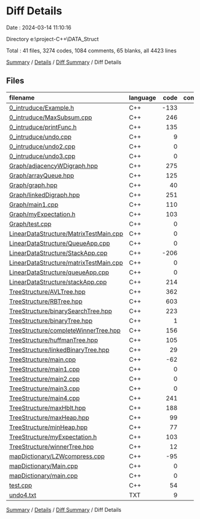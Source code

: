 # Diff Details

Date : 2024-03-14 11:10:16

Directory e:\\project-C++\\DATA_Struct

Total : 41 files,  3274 codes, 1084 comments, 65 blanks, all 4423 lines

[Summary](results.md) / [Details](details.md) / [Diff Summary](diff.md) / Diff Details

## Files
| filename | language | code | comment | blank | total |
| :--- | :--- | ---: | ---: | ---: | ---: |
| [0_intruduce/Example.h](/0_intruduce/Example.h) | C++ | -133 | -12 | -2 | -147 |
| [0_intruduce/MaxSubsum.cpp](/0_intruduce/MaxSubsum.cpp) | C++ | 246 | -246 | 0 | 0 |
| [0_intruduce/printFunc.h](/0_intruduce/printFunc.h) | C++ | 135 | 12 | 2 | 149 |
| [0_intruduce/undo.cpp](/0_intruduce/undo.cpp) | C++ | 9 | 3 | -1 | 11 |
| [0_intruduce/undo2.cpp](/0_intruduce/undo2.cpp) | C++ | 0 | 145 | 0 | 145 |
| [0_intruduce/undo3.cpp](/0_intruduce/undo3.cpp) | C++ | 0 | 164 | 0 | 164 |
| [Graph/adjacencyWDigraph.hpp](/Graph/adjacencyWDigraph.hpp) | C++ | 275 | 29 | 3 | 307 |
| [Graph/arrayQueue.hpp](/Graph/arrayQueue.hpp) | C++ | 125 | 2 | 2 | 129 |
| [Graph/graph.hpp](/Graph/graph.hpp) | C++ | 40 | 3 | 1 | 44 |
| [Graph/linkedDigraph.hpp](/Graph/linkedDigraph.hpp) | C++ | 251 | 0 | 1 | 252 |
| [Graph/main1.cpp](/Graph/main1.cpp) | C++ | 110 | 37 | 0 | 147 |
| [Graph/myExpectation.h](/Graph/myExpectation.h) | C++ | 103 | 10 | 10 | 123 |
| [Graph/test.cpp](/Graph/test.cpp) | C++ | 0 | 90 | 7 | 97 |
| [LinearDataStructure/MatrixTestMain.cpp](/LinearDataStructure/MatrixTestMain.cpp) | C++ | 0 | -127 | 0 | -127 |
| [LinearDataStructure/QueueApp.cpp](/LinearDataStructure/QueueApp.cpp) | C++ | 0 | -346 | -5 | -351 |
| [LinearDataStructure/StackApp.cpp](/LinearDataStructure/StackApp.cpp) | C++ | -206 | -31 | -4 | -241 |
| [LinearDataStructure/matrixTestMain.cpp](/LinearDataStructure/matrixTestMain.cpp) | C++ | 0 | 127 | 0 | 127 |
| [LinearDataStructure/queueApp.cpp](/LinearDataStructure/queueApp.cpp) | C++ | 0 | 346 | 5 | 351 |
| [LinearDataStructure/stackApp.cpp](/LinearDataStructure/stackApp.cpp) | C++ | 214 | 33 | 4 | 251 |
| [TreeStructure/AVLTree.hpp](/TreeStructure/AVLTree.hpp) | C++ | 362 | 53 | 6 | 421 |
| [TreeStructure/RBTree.hpp](/TreeStructure/RBTree.hpp) | C++ | 603 | 110 | 8 | 721 |
| [TreeStructure/binarySearchTree.hpp](/TreeStructure/binarySearchTree.hpp) | C++ | 223 | 20 | 3 | 246 |
| [TreeStructure/binaryTree.hpp](/TreeStructure/binaryTree.hpp) | C++ | 1 | 0 | 0 | 1 |
| [TreeStructure/completeWinnerTree.hpp](/TreeStructure/completeWinnerTree.hpp) | C++ | 156 | 11 | 2 | 169 |
| [TreeStructure/huffmanTree.hpp](/TreeStructure/huffmanTree.hpp) | C++ | 105 | 18 | 0 | 123 |
| [TreeStructure/linkedBinaryTree.hpp](/TreeStructure/linkedBinaryTree.hpp) | C++ | 29 | 5 | 0 | 34 |
| [TreeStructure/main.cpp](/TreeStructure/main.cpp) | C++ | -62 | -26 | -1 | -89 |
| [TreeStructure/main1.cpp](/TreeStructure/main1.cpp) | C++ | 0 | 194 | 0 | 194 |
| [TreeStructure/main2.cpp](/TreeStructure/main2.cpp) | C++ | 0 | 75 | 1 | 76 |
| [TreeStructure/main3.cpp](/TreeStructure/main3.cpp) | C++ | 0 | 186 | 1 | 187 |
| [TreeStructure/main4.cpp](/TreeStructure/main4.cpp) | C++ | 241 | 53 | 9 | 303 |
| [TreeStructure/maxHblt.hpp](/TreeStructure/maxHblt.hpp) | C++ | 188 | 21 | 2 | 211 |
| [TreeStructure/maxHeap.hpp](/TreeStructure/maxHeap.hpp) | C++ | 99 | 8 | 1 | 108 |
| [TreeStructure/minHeap.hpp](/TreeStructure/minHeap.hpp) | C++ | 77 | 9 | 1 | 87 |
| [TreeStructure/myExpectation.h](/TreeStructure/myExpectation.h) | C++ | 103 | 10 | 10 | 123 |
| [TreeStructure/winnerTree.hpp](/TreeStructure/winnerTree.hpp) | C++ | 12 | 3 | 0 | 15 |
| [mapDictionary/LZWcompress.cpp](/mapDictionary/LZWcompress.cpp) | C++ | -95 | 95 | 0 | 0 |
| [mapDictionary/Main.cpp](/mapDictionary/Main.cpp) | C++ | 0 | -152 | -1 | -153 |
| [mapDictionary/main.cpp](/mapDictionary/main.cpp) | C++ | 0 | 152 | 1 | 153 |
| [test.cpp](/test.cpp) | C++ | 54 | 0 | -1 | 53 |
| [undo4.txt](/undo4.txt) | TXT | 9 | 0 | 0 | 9 |

[Summary](results.md) / [Details](details.md) / [Diff Summary](diff.md) / Diff Details